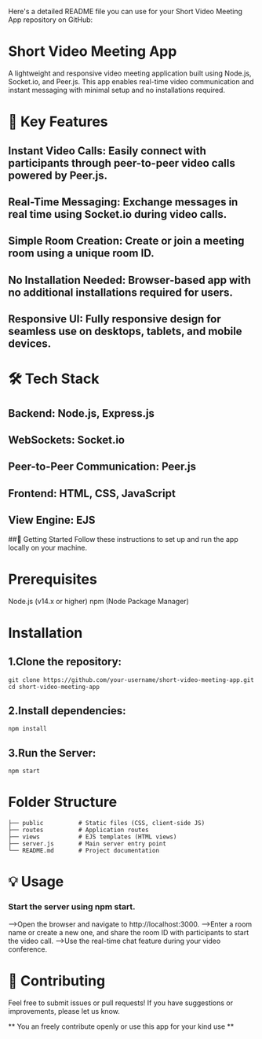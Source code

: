 
Here's a detailed README file you can use for your Short Video Meeting App repository on GitHub:

# Short Video Meeting App
A lightweight and responsive video meeting application built using Node.js, Socket.io, and Peer.js. This app enables real-time video communication and instant messaging with minimal setup and no installations required.

# 🚀 Key Features
## Instant Video Calls: Easily connect with participants through peer-to-peer video calls powered by Peer.js.
## Real-Time Messaging: Exchange messages in real time using Socket.io during video calls.
## Simple Room Creation: Create or join a meeting room using a unique room ID.
## No Installation Needed: Browser-based app with no additional installations required for users.
## Responsive UI: Fully responsive design for seamless use on desktops, tablets, and mobile devices.
# 🛠 Tech Stack
## Backend: Node.js, Express.js
## WebSockets: Socket.io
## Peer-to-Peer Communication: Peer.js
## Frontend: HTML, CSS, JavaScript
## View Engine: EJS
##🚧 Getting Started
Follow these instructions to set up and run the app locally on your machine.

# Prerequisites
Node.js (v14.x or higher)
npm (Node Package Manager)

# Installation
## 1.Clone the repository:
```
git clone https://github.com/your-username/short-video-meeting-app.git
cd short-video-meeting-app
```
## 2.Install dependencies:
```
npm install
```
## 3.Run the Server:
```
npm start
```
# Folder Structure
```
├── public          # Static files (CSS, client-side JS)
├── routes          # Application routes
├── views           # EJS templates (HTML views)
├── server.js       # Main server entry point
└── README.md       # Project documentation
```
# 💡 Usage
### Start the server using npm start.
-->Open the browser and navigate to http://localhost:3000.
-->Enter a room name or create a new one, and share the room ID with participants to start the video call.
-->Use the real-time chat feature during your video conference.
# 🤝 Contributing
Feel free to submit issues or pull requests! If you have suggestions or improvements, please let us know.

** You an freely contribute openly or use this app for your kind use **






